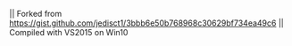 || Forked from https://gist.github.com/jedisct1/3bbb6e50b768968c30629bf734ea49c6
|| Compiled with VS2015 on Win10